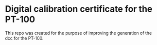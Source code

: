 # Digital calibration certificate for the PT-100

This repo was created for the purpose of improving the generation of the dcc for the PT-100.
